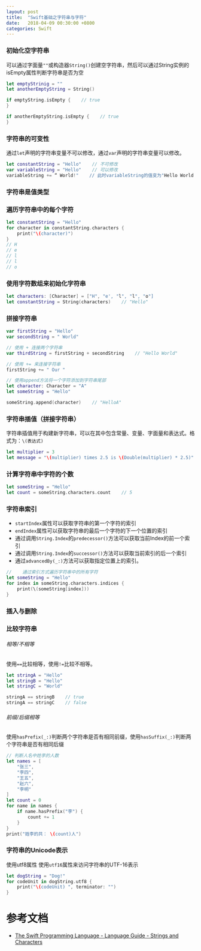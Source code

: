 ```yaml
---
layout: post
title:  "Swift基础之字符串与字符"
date:   2018-04-09 00:30:00 +0800
categories: Swift
---
```

### 初始化空字符串
可以通过字面量`""`或构造器`String()`创建空字符串，然后可以通过String实例的isEmpty属性判断字符串是否为空
```swift
let emptyStrinig = ""
let anotherEmptyString = String()

if emptyString.isEmpty {    // true
}

if anotherEmptyString.isEmpty {    // true
}
```

### 字符串的可变性
通过`let`声明的字符串变量不可以修改，通过`var`声明的字符串变量可以修改。
```swift
let constantString = "Hello"    // 不可修改
var variableString = "Hello"    // 可以修改
variableString += “ World!"    // 此时variableString的值变为"Hello World!"
```

### 字符串是值类型


### 遍历字符串中的每个字符
```swift
let constantString = "Hello"
for character in constantString.characters {
    print("\(character)")
}
// H
// e
// l
// l
// o
```

### 使用字符数组来初始化字符串
```swift
let characters: [Character] = ["H", "e', "l", "l", "o"]
let constantString = String(characters)    // "Hello"
```

### 拼接字符串
```swift
var firstString = "Hello"
var secondString = " World"

// 使用 + 连接两个字符串    
var thirdString = firstString + secondString    // "Hello World"

// 使用 += 来连接字符串
firstString += " Our "

// 使用append方法将一个字符添加到字符串尾部
let character: Character = "A"
let someString = "Hello"

someString.append(character)    // "HelloA"
```

### 字符串插值（拼接字符串）
字符串插值用于构建新字符串，可以在其中包含常量、变量、字面量和表达式。格式为：`\(表达式)`
```swift
let multiplier = 3
let message = "\(multiplier) times 2.5 is \(Double(multiplier) * 2.5)"    // "3 times 2.5 is 7.5"
```

### 计算字符串中字符的个数
```swift
let someString = "Hello"
let count = someString.characters.count    // 5
```

### 字符串索引
* `startIndex`属性可以获取字符串的第一个字符的索引
* `endIndex`属性可以获取字符串的最后一个字符的下一个位置的索引
* 通过调用`String.Index`的`predecessor()`方法可以获取当前Index的前一个索引
* 通过调用`String.Index`的`successor()`方法可以获取当前索引的后一个索引
* 通过`advancedBy(_:)`方法可以获取指定位置上的索引。

```swift
//    通过索引方式遍历字符串中的所有字符
let someString = "Hello"
for index in someString.characters.indices {
    print(\(someString[index]))
}
```

### 插入与删除

### 比较字符串
###### 相等/不相等
使用`==`比较相等，使用`!=`比较不相等。
```swift
let stringA = "Hello"
let stringB = "Hello"
let stringC = "World"

stringA == stringB    // true
stringA == stringC    // false
```

###### 前缀/后缀相等
使用`hasPrefix(_:)`判断两个字符串是否有相同前缀，使用`hasSuffix(_:)`判断两个字符串是否有相同后缀
```swift
// 判断人名中姓李的人数
let names = [
    "张三",
    "李四",
    "王五",
    "赵六",
    "李明"
]
let count = 0
for name in names {
    if name.hasPrefix("李") {
        count += 1
    }
}
print("姓李的共： \(count)人")
```

### 字符串的Unicode表示
使用utf8属性
使用`utf16`属性来访问字符串的UTF-16表示
```swift
let dogString = "Dog!"
for codeUnit in dogString.utf8 {
    print("\(codeUnit) ", terminator: "")
}
```

# 参考文档
- [The Swift Programming Language - Language Guide - Strings and Characters][swift-strings-and-characters]

[swift-strings-and-characters]: https://developer.apple.com/library/content/documentation/Swift/Conceptual/Swift_Programming_Language/StringsAndCharacters.html